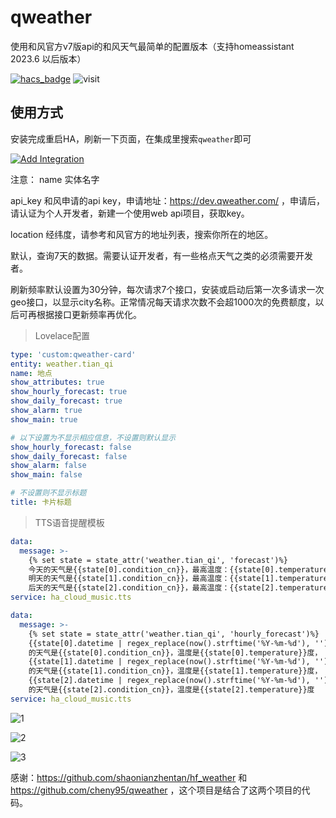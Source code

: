 # qweather
使用和风官方v7版api的和风天气最简单的配置版本（支持homeassistant 2023.6 以后版本）

[![hacs_badge](https://img.shields.io/badge/Home-Assistant-%23049cdb)](https://www.home-assistant.io/)
![visit](https://visitor-badge.laobi.icu/badge?page_id=dscao.qweather&left_text=visit)

## 使用方式

安装完成重启HA，刷新一下页面，在集成里搜索`qweather`即可

[![Add Integration](https://my.home-assistant.io/badges/config_flow_start.svg)](https://my.home-assistant.io/redirect/config_flow_start?domain=hf_weather)

注意：
name 实体名字

api_key 和风申请的api key，申请地址：https://dev.qweather.com/  ，申请后，请认证为个人开发者，新建一个使用web api项目，获取key。

location 经纬度，请参考和风官方的地址列表，搜索你所在的地区。

默认，查询7天的数据。需要认证开发者，有一些格点天气之类的必须需要开发者。

刷新频率默认设置为30分钟，每次请求7个接口，安装或启动后第一次多请求一次geo接口，以显示city名称。正常情况每天请求次数不会超1000次的免费额度，以后可再根据接口更新频率再优化。

> Lovelace配置

```yaml
type: 'custom:qweather-card'
entity: weather.tian_qi
name: 地点
show_attributes: true
show_hourly_forecast: true
show_daily_forecast: true
show_alarm: true
show_main: true

# 以下设置为不显示相应信息，不设置则默认显示
show_hourly_forecast: false
show_daily_forecast: false
show_alarm: false
show_main: false

# 不设置则不显示标题
title: 卡片标题
```

> TTS语音提醒模板
```yaml
data:
  message: >-
    {% set state = state_attr('weather.tian_qi', 'forecast')%}
    今天的天气是{{state[0].condition_cn}}，最高温度：{{state[0].temperature}}度，最低温度：{{state[0].templow}}度，
    明天的天气是{{state[1].condition_cn}}，最高温度：{{state[1].temperature}}度，最低温度：{{state[1].templow}}度，
    后天的天气是{{state[2].condition_cn}}，最高温度：{{state[2].temperature}}度，最低温度：{{state[2].templow}}度
service: ha_cloud_music.tts
```

```yaml
data:
  message: >-
    {% set state = state_attr('weather.tian_qi', 'hourly_forecast')%}
    {{state[0].datetime | regex_replace(now().strftime('%Y-%m-%d'), '')}}
    的天气是{{state[0].condition_cn}}，温度是{{state[0].temperature}}度，
    {{state[1].datetime | regex_replace(now().strftime('%Y-%m-%d'), '')}}
    的天气是{{state[1].condition_cn}}，温度是{{state[1].temperature}}度，
    {{state[2].datetime | regex_replace(now().strftime('%Y-%m-%d'), '')}}
    的天气是{{state[2].condition_cn}}，温度是{{state[2].temperature}}度
service: ha_cloud_music.tts
```

![1](https://github.com/dscao/qweather/assets/16587914/0c8432ae-d6b1-4a44-a111-753c961ccabd)

![2](https://github.com/dscao/qweather/assets/16587914/97a6fb78-4210-4564-9397-718526abc6d9)

![3](https://github.com/dscao/qweather/assets/16587914/57b7bff6-a8dd-4e30-9f03-4bcd6b2b1868)

感谢：https://github.com/shaonianzhentan/hf_weather 和 https://github.com/cheny95/qweather ，这个项目是结合了这两个项目的代码。

